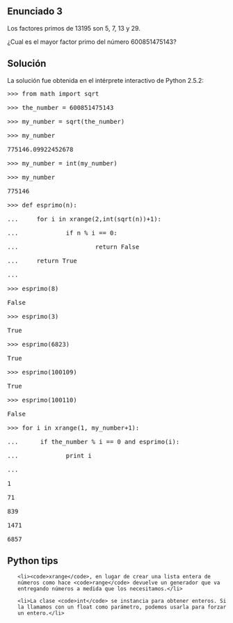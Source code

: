 <html><body><h2>Enunciado 3</h2>

Los factores primos de 13195 son 5, 7, 13 y 29.



¿Cual es el mayor factor primo del número 600851475143?

<h2>Solución</h2>

La solución fue obtenida en el intérprete interactivo de Python 2.5.2:

<pre>&gt;&gt;&gt; from math import sqrt

&gt;&gt;&gt; the_number = 600851475143

&gt;&gt;&gt; my_number = sqrt(the_number)

&gt;&gt;&gt; my_number

775146.09922452678

&gt;&gt;&gt; my_number = int(my_number)

&gt;&gt;&gt; my_number

775146

&gt;&gt;&gt; def esprimo(n):

...     for i in xrange(2,int(sqrt(n))+1):

...             if n % i == 0:

...                     return False

...     return True

...

&gt;&gt;&gt; esprimo(8)

False

&gt;&gt;&gt; esprimo(3)

True

&gt;&gt;&gt; esprimo(6823)

True

&gt;&gt;&gt; esprimo(100109)

True

&gt;&gt;&gt; esprimo(100110)

False

&gt;&gt;&gt; for i in xrange(1, my_number+1):

...      if the_number % i == 0 and esprimo(i):

...             print i

...

1

71

839

1471

6857</pre>

<h2>Python tips</h2>

<ul>

	<li><code>xrange</code>, en lugar de crear una lista entera de números como hace <code>range</code> devuelve un generador que va entregando números a medida que los necesitamos.</li>

	<li>La clase <code>int</code> se instancia para obtener enteros. Si la llamamos con un float como parámetro, podemos usarla para forzar un entero.</li>

</ul></body></html>